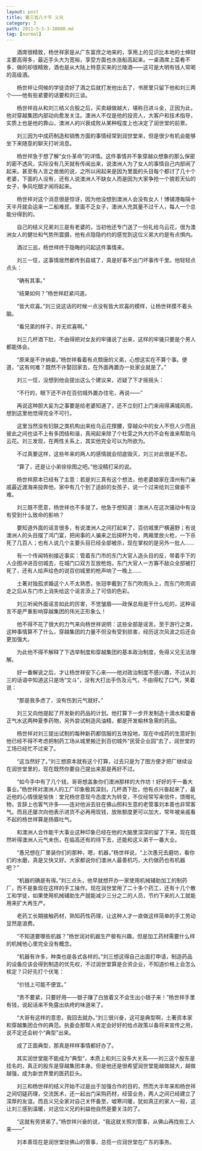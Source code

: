 ```yaml
---
layout: post
title: 第三百八十节 义兄
category: 3
path: 2011-5-3-3-38000.md
tag: [normal]
---
```


　　酒席很精致，杨世祥家是从广东富庶之地来的，享用上的见识比本地的士绅财主要高得多，最近手头大为宽裕，享受方面也水涨船高起来。一桌酒席上菜肴不多，做的却很精致，酒也是从大陆上特意买来的兰陵酒——这可是大明有钱人常喝的高级酒。

　　杨世祥让伺候的学徒烫好了酒之后就打发他出去了，书房里只留下他和刘三两个——他有些紧要的话要和刘三谈。

　　杨世祥自从和刘三结义合股之后，买卖越做越大，堪称日进斗金，正因为此，他对穿越集团内部动向愈发关注。澳洲人不仅是他的投资人，大客户和技术指导，实质上也是他的靠山，澳洲人的兴衰成败从某种程度上也决定了润世堂的前景。

　　刘三因为中成药制造和销售方面的事情经常到润世堂来，但是很少有机会能够坐下来随意的聊天打听消息。

　　杨世祥急于想了解“女仆革命”的详情。这件事情并不象穿越众想象的那么保密的密不透风，实际没有几天就有传闻出来，说澳洲人为了女人的事情自己内部闹了起来。甚至有人言之凿凿的说，之所以闹起来是因为里面的头目每个都讨了几十个老婆，下面的人没有，还有人说澳洲人不缺女人而是因为大家争抢一个貌若天仙的女子，争风吃醋才闹将起来。

　　杨世祥对这个消息很是惊讶，因为他没想到澳洲人会没有女人！博铺港每隔十天半月就会运来一二船难民，里面不乏女子，澳洲人充其量不过千人，每人一个总能分得到的。

　　自己的结义兄弟刘三是有老婆的，当初他还专门送了一份礼给乌云花，很为澳洲女人的健壮和气势所震摄，他有点隐隐约约的感觉到这位义弟大约是有点惧内。

　　酒过三巡，杨世祥终于隐晦的问起这件事情来。

　　刘三一怔，这事情居然都传到县城了，真是好事不出门坏事传千里。他轻轻点点头：

　　“确有其事。”

　　“结果如何？”杨世祥赶紧问道。

　　“皆大欢喜。”刘三说这话的时候一点没有皆大欢喜的模样，让杨世祥摸不着头脑。

　　“看兄弟的样子，并无欢喜啊。”

　　刘三几杯酒下肚，不由得把对女友的牢骚说了出来，这样的牢骚只要是个男人都能体会。

　　“原来是不许纳妾。”杨世祥看着有点颓唐的义弟，心想这实在不算个事。便道，“这有何难？既然不许娶回家去，在外面再置办一处家业就是了。”

　　刘三一怔，没想到他会提出这么个建议来，迟疑了下才摇摇头：

　　“不行的，眼下还不许在百仞城外置办住宅，再说——”

　　再说这种胆大妄为之事要是给老婆知道了，还不立刻打上门来闹得满城风雨，想到这里他觉得完全不可行。

　　这里当然没有妇联之类机构出来给乌云花撑腰，穿越众中的女人不但人少而且彼此之间也谈不上有多团结和谐，真闹起来除了个杜雯之外大约不会有谁来帮助乌云花。刘三发现，在两性关系上，其实他完全可以为所欲为。

　　不过真要这样，这些年来的两人的感情就会彻底毁灭，刘三对此很是不忍。

　　“算了，还是让小弟徐徐图之吧。”他没精打采的说。

　　杨世祥原本已经有了主意：若是刘三真有这个想法，他老婆娘家在漳州有门亲戚最近渡海来投奔他，家中有几个到了适龄的女孩子，说一个过来给刘三做妾不难。

　　刘三既不愿意，杨世祥也不多提了。他急于想知道：澳洲人在这次骚动中有没有受到什么致命的影响？

　　要知道外面的谣言很多，有说澳洲人之间打起来了，百仞城里尸横遍野；有说澳洲人的头目摆了鸿门宴，把闹事的人骗来之后掷杯为号，两厢里放火枪，一下杀死了几百人；也有人说几个主要头目已经全部被杀，现在掌权的是另外一批人……

　　有一个传闻特别接近事实：管着东门市的东门大官人造头目的反，带着手下的人企图冲进百仞城去，在城门口双方互放枪炮，东门大官人一方寡不敌众全部被打死了，还有人绘声绘色的说百仞城里的枪声响了一晚上……

　　土著对独孤求婚这个人不太熟悉，张冠李戴到了东门吹雨头上，而东门吹雨调走之后从东门市上消失给这个谣言添上了可信的色彩。

　　刘三听闻外面谣言如此的厉害，不觉皱眉——政保总局是干什么吃的，这种谣言不是严重影响穿越集团的伟光正形象么！

　　他不得不花了很大的力气来向杨世祥说明：这些全部是谣言。至于游行之类，这种事情算不了什么，穿越集团的力量不但没有受到损害，经历这次风波之后还会更加强大。

　　为此他不得不解释了下选举制度和穿越集团的基本政治制度，免得义兄无法理解。

　　好一番解说之后，才让杨世祥安下心来——他对政治制度不感兴趣，不过从刘三的话语中知道这只是场“文斗”，没有大打出手伤及元气，不由得松了口气，笑着说：

　　“那是我多虑了，没有伤到元气就好。”

　　刘三又向他提起了开发新的药品的计划。他打算下一步开发制造十滴水和藿香正气水这两种夏季药物，另外尝试制造风油精，都是开发榆林急需的药品。

　　杨世祥对刘三提出试制的每种新药都信服的五体投地，现在中成药的生意好到他已经不得不考虑把制药工场从城里搬迁到百仞城外“民营企业园”去了，润世堂的工场已经忙不过来了。

　　“这当然好了。”刘三想原本就有这个打算，过去只是为了图方便才把厂继续设在润世堂里的，现在既然你要自己提出来那是再好不过。

　　“如今手中有了几个钱，哥哥想盖象你们澳洲那样的大作坊！好好的干一番大事业。”杨世祥对澳洲人的工厂印象极其深刻，几杯酒下肚，他有点兴奋起来了，最近他的心情很是愉快：堂兄杨世意现今态度大为转变，不仅经常写来信件，馈赠礼物，言辞上也客气许多——连对他派去驻在佛山照料生意的老管事刘本善也非常客气。而且还屡次向他表示进货不必再用现钱，放账额度更可以加大，常年被亲戚看不起的杨世祥算是扬眉吐气。

　　和澳洲人合作能干大事业这种印象已经在他的大脑里深深的留了下来，现在既然听得澳洲人元气未伤，在临高还有的待下去，还能和这义弟干一番大业。

　　“愚兄想在厂里装你们的那种，嗯，机器，”杨世祥说，“上次愚兄去磨坊，看你们的水磨，真是又快又好。大家都说你们澳洲人最善机巧，大约做药也有机器吧？”

　　“机器的确是有得。”刘三点头，他早就想开办一家使用机械辅助加工的制药厂，而不是象现在这样的手工操作。现在润世堂用了二十多个药工，还有十几个散工和学徒，如果使用机械辅助生产就能减少三分之二的人员，节约下来的人工就能用来扩大再生产。

　　老药工长期接触药材，熟知药性药理，让这种人才一直做这样简单的手工劳动显然是浪费。

　　“不知道要哪些机器？”杨世润对机器生产极有兴趣，但是加工药材需要什么样的机械他心里完全没有概念。

　　“机器有许多，种类也是各式各样的。”刘三想这得自己出面打申请，制造药品的设备应该会得到制造的优先权，不过润世堂算是合资企业，不知道价格上会怎么核定？只好先打个伏笔：

　　“价钱上可能不便宜。”

　　“贵不要紧，只要好用——银子赚了白放着又不会生出小银子来！”杨世祥手里有钱，说起话来不免露出纨绔的味道来了。

　　“大哥有这样的意思，我回去就办。”刘三很兴奋，这可是典型啊，土著资本家和穿越集团合作的典范。执委会那帮人肯定会好好的给点政策以备将来宣传之用，说不定还会树个“典型”出来。

　　成了正面典型，那真是样样事情都好办了。

　　其实润世堂能不能成为“典型”，本质上和刘三没多大关系——刘三这个股东是挂名的，真正的股东是穿越集团本身。但是他还是很希望润世堂能越做越大，越做越强，成为新世界里的医药巨头。

　　刘三和杨世祥的结义开始不过是出于加强合作的目的，然而大半年来和杨世祥之间切磋药理，交流医术，还一起出门采购药材，经营业务，两人之间已经建立了深厚的友谊。而且义兄全家对自己关怀备至，嘘寒问暖，犹如真正的家人一般，这让刘三感到温暖，对这位义兄的利益他自然是要关注的了。

　　“这就有劳贤弟了。”杨世祥兴奋的说，“我这就关照刘管事，从佛山再找些工人来——”

　　刘本善现在是润世堂驻佛山的管事，总揽一应润世堂在广东的事务。
